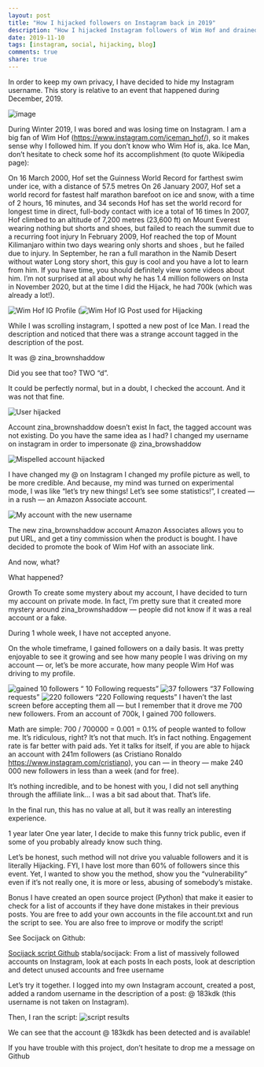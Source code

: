 ```yaml
---
layout: post
title: "How I hijacked followers on Instagram back in 2019"
description: "How I hijacked Instagram followers of Wim Hof and drained 700+ followers within a week."
date: 2019-11-10
tags: [instagram, social, hijacking, blog]
comments: true
share: true
---
```

In order to keep my own privacy, I have decided to hide my Instagram username. This story is relative to an event that happened during December, 2019.


![image](https://github.com/stabla/Blog/assets/16738734/832d8461-bf27-42ef-b32d-bb6a8de4ad58)


During Winter 2019, I was bored and was losing time on Instagram. I am a big fan of Wim Hof (https://www.instagram.com/iceman_hof/), so it makes sense why I followed him. If you don’t know who Wim Hof is, aka. Ice Man, don’t hesitate to check some hof its accomplishment (to quote Wikipedia page):

On 16 March 2000, Hof set the Guinness World Record for farthest swim under ice, with a distance of 57.5 metres
On 26 January 2007, Hof set a world record for fastest half marathon barefoot on ice and snow, with a time of 2 hours, 16 minutes, and 34 seconds
Hof has set the world record for longest time in direct, full-body contact with ice a total of 16 times
In 2007, Hof climbed to an altitude of 7,200 metres (23,600 ft) on Mount Everest wearing nothing but shorts and shoes, but failed to reach the summit due to a recurring foot injury
In February 2009, Hof reached the top of Mount Kilimanjaro within two days wearing only shorts and shoes , but he failed due to injury.
In September, he ran a full marathon in the Namib Desert without water
Long story short, this guy is cool and you have a lot to learn from him. If you have time, you should definitely view some videos about him. I’m not surprised at all about why he has 1.4 million followers on Insta in November 2020, but at the time I did the Hijack, he had 700k (which was already a lot!).

![Wim Hof IG Profile](https://miro.medium.com/v2/resize:fit:1400/format:webp/1*P5arKDXZto0xoKbdZlZe4w.jpeg)
(![Wim Hof IG Post used for Hijacking](https://miro.medium.com/v2/resize:fit:1400/format:webp/1*LKqzamI4tQlt2ArlLXdZkA.jpeg)

While I was scrolling instagram, I spotted a new post of Ice Man. I read the description and noticed that there was a strange account tagged in the description of the post.

It was @ zina_brownshaddow

Did you see that too? TWO “d”.

It could be perfectly normal, but in a doubt, I checked the account. And it was not that fine.

![User hijacked](https://miro.medium.com/v2/resize:fit:1400/format:webp/1*RcASrwxBgxOXoChLQRJSGQ.jpeg)

Account zina_brownshaddow doesn’t exist
In fact, the tagged account was not existing. Do you have the same idea as I had? I changed my username on instagram in order to impersonate @ zina_browshaddow

![Mispelled account hijacked](https://miro.medium.com/v2/resize:fit:1400/format:webp/1*sKIs6Ms8g2PmBYZDjocXwQ.jpeg)

I have changed my @ on Instagram
I changed my profile picture as well, to be more credible. And because, my mind was turned on experimental mode, I was like “let’s try new things! Let’s see some statistics!”, I created — in a rush — an Amazon Associate account.

![My account with the new username](https://miro.medium.com/v2/resize:fit:1400/format:webp/1*o28CNaHO6XDD9XxW75u2qA.jpeg)

The new zina_brownshaddow account
Amazon Associates allows you to put URL, and get a tiny commission when the product is bought. I have decided to promote the book of Wim Hof with an associate link.

And now, what?

What happened?

Growth
To create some mystery about my account, I have decided to turn my account on private mode. In fact, I’m pretty sure that it created more mystery around zina_brownshaddow — people did not know if it was a real account or a fake.

During 1 whole week, I have not accepted anyone.

On the whole timeframe, I gained followers on a daily basis. It was pretty enjoyable to see it growing and see how many people I was driving on my account — or, let’s be more accurate, how many people Wim Hof was driving to my profile.

![gained 10 followers](https://miro.medium.com/v2/resize:fit:1400/format:webp/1*P1-YeiZkHxTIFOHOOdivRA.jpeg)
“ 10 Following requests”
![37 followers](https://miro.medium.com/v2/resize:fit:1400/format:webp/1*PM4Cy1C1RLlkijhln-4_6A.jpeg)
“37 Following requests”
![220 followers](https://miro.medium.com/v2/resize:fit:1400/format:webp/1*OoW-pa2FZmFZ_y8odm77jA.jpeg)
“220 Following requests”
I haven’t the last screen before accepting them all — but I remember that it drove me 700 new followers. From an account of 700k, I gained 700 followers.

Math are simple: 700 / 700000 = 0.001 = 0.1% of people wanted to follow me. It’s ridiculous, right? It’s not that much. It’s in fact nothing. Engagement rate is far better with paid ads. Yet it talks for itself, if you are able to hijack an account with 241m followers (as Cristiano Ronaldo https://www.instagram.com/cristiano), you can — in theory — make 240 000 new followers in less than a week (and for free).

It’s nothing incredible, and to be honest with you, I did not sell anything through the affiliate link… I was a bit sad about that. That’s life.

In the final run, this has no value at all, but it was really an interesting experience.

1 year later
One year later, I decide to make this funny trick public, even if some of you probably already know such thing.

Let’s be honest, such method will not drive you valuable followers and it is literally Hijacking. FYI, I have lost more than 60% of followers since this event. Yet, I wanted to show you the method, show you the “vulnerability” even if it’s not really one, it is more or less, abusing of somebody’s mistake.

Bonus
I have created an open source project (Python) that make it easier to check for a list of accounts if they have done mistakes in their previous posts. You are free to add your own accounts in the file account.txt and run the script to see. You are also free to improve or modify the script!

See Socijack on Github:

[Socijack script Github](https://github.com/stabla/socijack?source=post_page-----5b4bb343aca9--------------------------------)
stabla/socijack: From a list of massively followed accounts on Instagram, look at each posts In each posts, look at description and detect unused accounts and free username

Let’s try it together. I logged into my own Instagram account, created a post, added a random username in the description of a post: @ 183kdk (this username is not taken on Instagram).

Then, I ran the script:
![script results](https://miro.medium.com/v2/resize:fit:1400/format:webp/1*sxQvpQ3vgk_txwotRlm7Yg.png)

We can see that the account @ 183kdk has been detected and is available!

If you have trouble with this project, don’t hesitate to drop me a message on Github
